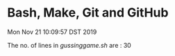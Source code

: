  # Bash, Make, Git and GitHub

Mon Nov 21 10:09:57 DST 2019


The no. of lines in *gussinggame.sh* are : 30
